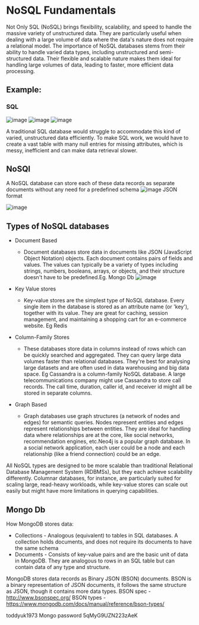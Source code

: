 # NoSQL Fundamentals
Not Only SQL (NoSQL) brings flexibility, scalability, and speed to handle the massive variety of unstructured data.
They are particularly useful when dealing with a large volume of data where the data's nature does not require a relational model.
The importance of NoSQL databases stems from their ability to handle varied data types, including unstructured and semi-structured data. Their flexible and scalable nature makes them ideal for handling large volumes of data, leading to faster, more efficient data processing.

## Example:
### SQL
![image](https://github.com/user-attachments/assets/b0bd7fbe-8fef-4f99-a239-9518bb74e3f7)
![image](https://github.com/user-attachments/assets/46068ccc-1e41-4a65-8796-69ac4411cd2c)
![image](https://github.com/user-attachments/assets/5ef8002a-3b92-488f-b2e7-be66eb4e9206)

A traditional SQL database would struggle to accommodate this kind of varied, unstructured data efficiently. To make SQL work, we would have to create a vast table with many null entries for missing attributes, which is messy, inefficient and can make data retrieval slower.
## NoSQl
A NoSQL database can store each of these data records as separate documents without any need for a predefined schema
![image](https://github.com/user-attachments/assets/a61add0f-0a7f-4569-a9d7-32332ac91f77)
JSON format

![image](https://github.com/user-attachments/assets/9fbcf659-a7d2-4ace-91d9-cfac8fadd27a)

## Types of NoSQL databases
- Document Based
  - Document databases store data in documents like JSON (JavaScript Object Notation) objects. Each document contains pairs of fields and values. The values can typically be a variety of types including strings, numbers, booleans, arrays, or objects, and their structure doesn't have to be predefined.Eg. Mongo Db
 ![image](https://github.com/user-attachments/assets/cf07fe01-d45b-463f-a63d-1109f83b134a)

    
- Key Value stores
  - Key-value stores are the simplest type of NoSQL database. Every single item in the database is stored as an attribute name (or 'key'), together with its value. They are great for caching, session management, and maintaining a shopping cart for an e-commerce website. Eg Redis
- Column-Family Stores
  - These databases store data in columns instead of rows which can be quickly searched and aggregated. They can query large data volumes faster than relational databases. They're best for analysing large datasets and are often used in data warehousing and big data space. Eg Cassandra is a column-family NoSQL database. A large telecommunications company might use Cassandra to store call records. The call time, duration, caller id, and receiver id might all be stored in separate columns.
- Graph Based
  - Graph databases use graph structures (a network of nodes and edges) for semantic queries. Nodes represent entities and edges represent relationships between entities. They are ideal for handling data where relationships are at the core, like social networks, recommendation engines, etc.Neo4j is a popular graph database. In a social network application, each user could be a node and each relationship (like a friend connection) could be an edge.

All NoSQL types are designed to be more scalable than traditional Relational Database Management System (RDBMSs), but they each achieve scalability differently. Columnar databases, for instance, are particularly suited for scaling large, read-heavy workloads, while key-value stores can scale out easily but might have more limitations in querying capabilities.

## Mongo Db
How MongoDB stores data:
- Collections - Analogous (equivalent) to tables in SQL databases. A collection holds documents, and does not require its documents to have the same schema
- Documents - Consists of key-value pairs and are the basic unit of data in MongoDB. They are analogous to rows in an SQL table but can contain data of any type and structure.

MongoDB stores data records as Binary JSON (BSON) documents. BSON is a binary representation of JSON documents, it follows the same structure as JSON, though it contains more data types.
BSON spec - http://www.bsonspec.org/
BSON types - https://www.mongodb.com/docs/manual/reference/bson-types/


toddyuk1973
Mongo password 5qMyG9UZN223zAeK
